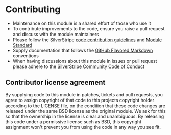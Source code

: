 # Contributing
- Maintenance on this module is a shared effort of those who use it
- To contribute improvements to the code, ensure you raise a pull request and discuss with the module maintainers
- Please follow the SilverStripe [code contribution guidelines](https://docs.silverstripe.org/en/contributing/code/) and [Module Standard](https://docs.silverstripe.org/en/developer_guides/extending/modules/#module-standard)
- Supply documentation that follows the [GitHub Flavored Markdown](https://help.github.com/articles/markdown-basics/) conventions
- When having discussions about this module in issues or pull request please adhere to the [SilverStripe Community Code of Conduct](https://docs.silverstripe.org/en/contributing/code_of_conduct/)


## Contributor license agreement
By supplying code to this module in patches, tickets and pull requests, you agree to assign copyright
of that code to this projects copyright holder according to the LICENSE file, on the condition that these
code changes are released under the same BSD license as the original module. We ask for this so that
the ownership in the license is clear and unambiguous. By releasing this code under a permissive license
such as BSD, this copyright assignment won't prevent you from using the code in any way you see fit.
